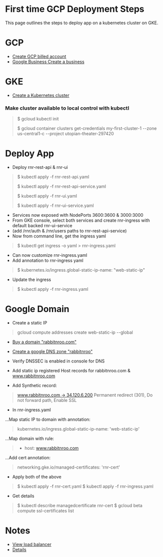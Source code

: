 # First time GCP Deployment Steps
This page outlines the steps to deploy app on a kubernetes cluster on GKE.

# GCP
- [Create GCP billed account](https://console.cloud.google.com/billing/01D4EF-77D620-DAFCAA?project=utopian-theater-297420)
- [Google Business
Create a business](https://business.google.com/site/l/15307595727785047865?hl=en)

# GKE
- [Create a Kubernetes cluster](https://console.cloud.google.com/kubernetes/list?project=utopian-theater-297420&folder=&organizationId=)

### Make cluster available to local control with kubectl
> $ gcloud kubectl init
>
> $ gcloud container clusters get-credentials my-first-cluster-1 --zone us-central1-c --project utopian-theater-297420

# Deploy App
- Deploy rnr-rest-api & rnr-ui
> 	$ kubectl apply -f rnr-rest-api.yaml
> 
> 	$ kubectl apply -f rnr-rest-api-service.yaml
> 
> 	$ kubectl apply -f rnr-ui.yaml
> 
> 	$ kubectl apply -f rnr-ui-service.yaml
- Services now exposed with NodePorts 3600:3600 & 3000:3000
- From GKE console, select both services and create rnr-ingress with default backed rnr-ui-service
- (add /rnr/auth & /rnr/users paths to rnr-rest-api-service)
- Now from command line, get the ingress yaml
> 	$ kubectl get ingress -o yaml > rnr-ingress.yaml
- Can now customize rnr-ingress.yaml
- Add annotation to rnr-ingress yaml
> 	$ kubernetes.io/ingress.global-static-ip-name: "web-static-ip"
- Update the ingress 
> 	$ kubectl apply -f rnr-ingress.yaml

# Google Domain
- Create a static IP
> gcloud compute addresses create web-static-ip --global

- [Buy a domain "rabbitnroo.com"](https://domains.google.com/registrar/search?searchTerm=ren.com&hl=en&_ga=2.67240145.1107454859.1610462061-863361608.1610462061#)

- [Create a google DNS zone "rabbitnroo"](https://domains.google.com/registrar/rabbitnroo.com/dns?_ga=2.42768225.599502862.1610551551-863361608.1610462061)

- Verify DNSSEC is enabled in console for DNS
- Add static ip registered Host records for rabbitnroo.com & www.rabbitnroo.com
- Add Synthetic record:
> 	www.rabbitnroo.com → 34.120.6.200
> 	Permanent redirect (301), Do not forward path, Enable SSL
- In rnr-ingress.yaml

...Map static IP to domain with annotation:
> 	kubernetes.io/ingress.global-static-ip-name: 'web-static-ip'

...Map domain with rule:
> 	- host: www.rabbitnroo.com

...Add cert annotation:
> 	networking.gke.io/managed-certificates: 'rnr-cert'
- Apply both of the above
> 	$ kubectl apply -f rnr-cert.yaml
> 	$ kubectl apply -f rnr-ingress.yaml
- Get details
> 	$ kubectl describe managedcertificate rnr-cert
>  $ gcloud beta compute ssl-certificates list

# Notes
- [View load balancer](https://console.cloud.google.com/net-services/loadbalancing/loadBalancers/list?project=utopian-theater-297420)
- [Details](https://cloud.google.com/kubernetes-engine/docs/concepts/ingress)
